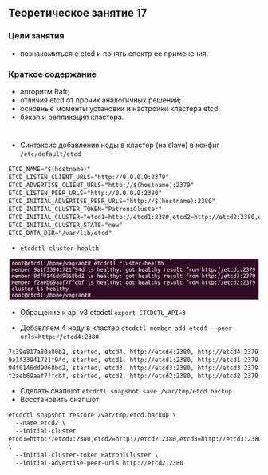 ## Теоретическое занятие 17


### Цели занятия
* познакомиться с etcd и понять спектр ее применения.

### Краткое содержание
* алгоритм Raft;
* отличия etcd от прочих аналогичных решений;
* основные моменты установки и настройки кластера etcd;
* бэкап и репликация кластера.

#

* Синтаксис добавления ноды в кластер (на slave) в конфиг `/etc/default/etcd`

```
ETCD_NAME="$(hostname)"
ETCD_LISTEN_CLIENT_URLS="http://0.0.0.0:2379"
ETCD_ADVERTISE_CLIENT_URLS="http://$(hostname):2379"
ETCD_LISTEN_PEER_URLS="http://0.0.0.0:2380"
ETCD_INITIAL_ADVERTISE_PEER_URLS="http://$(hostname):2380"
ETCD_INITIAL_CLUSTER_TOKEN="PatroniCluster"
ETCD_INITIAL_CLUSTER="etcd1=http://etcd1:2380,etcd2=http://etcd2:2380,etcd3=http://etcd3:2380"
ETCD_INITIAL_CLUSTER_STATE="new"
ETCD_DATA_DIR="/var/lib/etcd"
```

* `etcdctl cluster-health`

<p align="center"> 
<a href="https://raw.githubusercontent.com/Dodexq/otus_nosql/main/lesson17/screenshots/1.png" rel="some text"><img src="https://raw.githubusercontent.com/Dodexq/otus_nosql/main/lesson17/screenshots/1.png" alt="" width="500" /></a>
</p>

* Обращение к api v3 etcdctl `export ETCDCTL_API=3`

* Добавляем 4 ноду в кластер `etcdctl member add etcd4 --peer-urls=http://etcd4:2380`
```
7c39e817a80a80b2, started, etcd4, http://etcd4:2380, http://etcd4:2379
9a1f33941721f94d, started, etcd1, http://etcd1:2380, http://etcd1:2379
9df0146dd9068bd2, started, etcd3, http://etcd3:2380, http://etcd3:2379
f2aeb69aaf7ffcbf, started, etcd2, http://etcd2:2380, http://etcd2:2379
```

* Сделать снапшот `etcdctl snapshot save /var/tmp/etcd.backup`
* Восстановить снапшот 
```
etcdctl snapshot restore /var/tmp/etcd.backup \
  --name etcd2 \
  --initial-cluster etcd1=http://etcd1:2380,etcd2=http://etcd2:2380,etcd3=http://etcd3:2380 \
  --initial-cluster-token PatroniCluster \
  --initial-advertise-peer-urls http://etcd2:2380
```